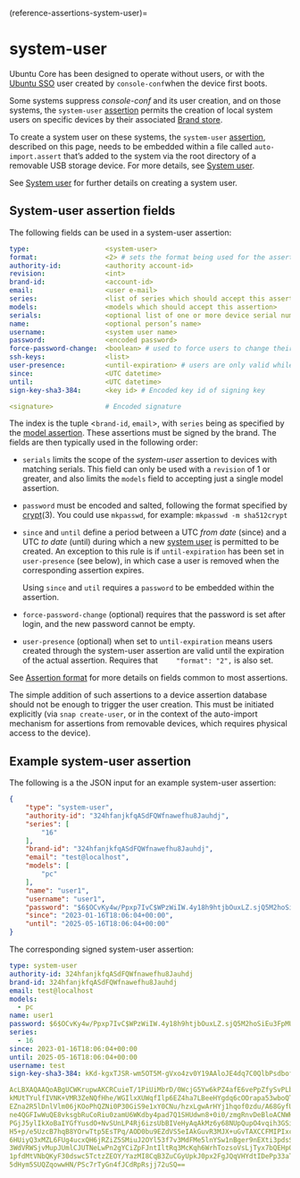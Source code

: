 (reference-assertions-system-user)=
# system-user

Ubuntu Core has been designed to operate without users, or with the [Ubuntu SSO](https://login.ubuntu.com/) user created by `console-conf`when the device first boots.

Some systems suppress _console-conf_ and its user creation, and on those systems, the `system-user` [assertion](/reference/assertions/index) permits the creation of local system users on specific devices by their associated [Brand store](/explanation/stores/dedicated-snap-stores).

To create a system user on these systems,  the `system-user` [assertion](/reference/assertions/index), described on this page, needs to be embedded within a file called `auto-import.assert` that’s added to the system via the root directory of a removable USB storage device. For more details, see [System user](/how-to-guides/manage-ubuntu-core/add-a-system-user).

See [System user](/how-to-guides/manage-ubuntu-core/add-a-system-user) for further details on creating a system user.

## System-user assertion fields

The following fields can be used in a system-user assertion:

``` yaml
type:                   <system-user>
format:                 <2> # sets the format being used for the assertion
authority-id:           <authority account-id>
revision:               <int>
brand-id:               <account-id>
email:                  <user e-mail>
series:                 <list of series which should accept this assertion>
models:                 <models which should accept this assertion>
serials:                <optional list of one or more device serial numbers>
name:                   <optional person’s name>
username:               <system user name>
password:               <encoded password>
force-password-change:  <boolean> # used to force users to change their password after login. Password cannot be empty
ssh-keys:               <list>
user-presence:          <until-expiration> # users are only valid while the assertion is valid>
since:                  <UTC datetime>
until:                  <UTC datetime>
sign-key-sha3-384:      <key id> # Encoded key id of signing key

<signature>             # Encoded signature
```

The index is the tuple \<`brand-id`, `email`\>, with `series` being as specified by the [model assertion](/reference/assertions/model). These assertions must be signed by the brand. The fields are then typically used in the following order:

- `serials` limits the scope of the _system-user_ assertion to devices with matching serials. This field can only be used with a `revision` of 1 or greater, and also limits the `models` field to accepting just a single model assertion. 

- `password` must be encoded and salted, following the format specified by [crypt](http://manpages.ubuntu.com/manpages/bionic/en/man1/crypt.1.html)(3). You could use `mkpasswd`, for example: `mkpasswd -m sha512crypt`

- `since` and `until` define a period between a UTC _from date_ (since) and a UTC _to date_ (until) during which a new [system user](/how-to-guides/manage-ubuntu-core/add-a-system-user) is permitted to be created. An exception to this rule is if `until-expiration` has been set in `user-presence` (see below), in which case a user is removed when the corresponding assertion expires.

   Using `since` and `util` requires a `password` to be embedded within the assertion.

- `force-password-change` (optional) requires that the password is set after login, and the new password cannot be empty.

- `user-presence` (optional) when set to `until-expiration` means users created through the system-user assertion are valid until the expiration of the actual assertion. Requires that `    "format": "2",` is also set.

See [Assertion format](/reference/assertions/index.md#assertion-format) for more details on fields common to most assertions.

The simple addition of such assertions to a device assertion database should not be enough to trigger the user creation. This must be initiated explicitly (via `snap create-user`, or in the context of the auto-import mechanism for assertions from removable devices, which requires physical access to the device).

## Example system-user assertion

The following is a the JSON input for an example system-user assertion:

```json
{
    "type": "system-user",
    "authority-id": "324hfanjkfqASdFQWfnawefhu8Jauhdj",
    "series": [
        "16"
    ],
    "brand-id": "324hfanjkfqASdFQWfnawefhu8Jauhdj",
    "email": "test@localhost",
    "models": [
        "pc"
    ],
    "name": "user1",
    "username": "user1",
    "password": "$6$OCvKy4w/Ppxp7IvC$WPzWiIW.4y18h9htjbOuxLZ.sjQ5M2hoSiEu3FpMU0PMdHQuQdBOqvk8p6DMdS/R/nU/rXidClD23CbSkSgp30",
    "since": "2023-01-16T18:06:04+00:00",
    "until": "2025-05-16T18:06:04+00:00"
}
```

The corresponding signed system-user assertion:

``` yaml
type: system-user
authority-id: 324hfanjkfqASdFQWfnawefhu8Jauhdj
brand-id: 324hfanjkfqASdFQWfnawefhu8Jauhdj
email: test@localhost
models:
  - pc
name: user1
password: $6$OCvKy4w/Ppxp7IvC$WPzWiIW.4y18h9htjbOuxLZ.sjQ5M2hoSiEu3FpMU0PMdHQuQdBOqvk8p6DMdS/R/nU/rXidClD23CbSkSgp30
series:
  - 16
since: 2023-01-16T18:06:04+00:00
until: 2025-05-16T18:06:04+00:00
username: test
sign-key-sha3-384: kKd-kgxTJSR-wm5OT5M-gVxo4zv0Y19AAloJE4dq7C0QlbPsdbof0G5g0lCpg0J_

AcLBXAQAAQoABgUCWKrupwAKCRCuieT/1PiUiMbrD/0WcjG5Yw6kPZ4afE6vePpZfySvPLbguna+
kMUtTYulfIVNK+VMR3ZeNQfHhe/WGIlxXUWqfIlp6EZ4ha7LBeeHYgdq6cOOrapa53wboQTOTCDp
EZna2R5lDnlVlm06jKOoPhQZNi0P30GiS9e1xY0CNu/hzxLgwArHYj1hqof0zdu/A68GyfU9AWRe
ne4QGFIwWuQE8vksgbRuCoRiu0zamU6WKdby4pad7Q1SHUdwn8+0i0/zmgRnvDeBloACNWHRYFy3
PGjJ5ylIkXoBaIYGfYusdO+NvSUnLP4Rj6izsUbBIVeHyAqAkMz6y68NUpQupO4vqih3GSi1pqoj
H5+p/e5UzcB7hqB8YOrwTtp5EsTPq/AOD0bu9EZdVS5eIAkGuvR3MJX+uGvTAXCCFMIPIxcNTPwp
6HUiyQ3xMZL6FUg4ucxQH6jRZiZ5SMiuJ2OYl53f7v3MdFMe5lnYSw1nBger9nEXti3pdsS9Czpk
3WdVRWSjvMupJUmlCJUTNeLwPn2gYCiZpFJntIltRq3McKqh6WrhTozsoVsLjTyx7bQEHp00QycJ
1pfdMtVNbQKyF30dswc5TctzZEOY/YazMI8CqB3ZuCGyUpkJ0px2FgJQqVHYdtIDePp33aTy170A
5dHym5SUQZqowwHN/PSc7rTyGn4fJCdRpRsjj72uSQ==
```

